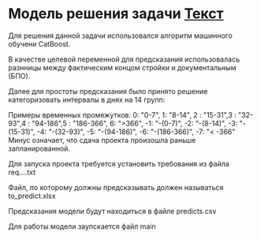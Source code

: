 # Модель решения задачи  [Текст](https://lodmedia.hb.bizmrg.com/cases/981528/%D0%94%D0%B5%D0%BF%D0%B0%D1%80%D1%82%D0%B0%D0%BC%D0%B5%D0%BD%D1%82%20%D1%81%D1%82%D1%80%D0%BE%D0%B8%D1%82%D0%B5%D0%BB%D1%8C%D1%81%D1%82%D0%B2%D0%B0%20%D0%B3%D0%BE%D1%80%D0%BE%D0%B4%D0%B0%20%D0%9C%D0%BE%D1%81%D0%BA%D0%B2%D1%8B.pdf)

Для решения данной задачи использовался алгоритм машинного обучени CatBoost.

В качестве целевой переменной для предсказания использовалась разнницы между фактическим концом стройки и документальным (БПО).

Далее для простоты предсказания было принято решение категоризовать интервалы в днях на 14 групп: 

Примеры временных промежутков:
0: "0-7", 1: "8-14", 2 : "15-31",3 : "32-93",4 : "94-186",5 : "186-366", 6: ">366",
-1: "-(0-7)", -2: "-(8-14)", -3: "-(15-31)", -4: "-(32-93)", -5: "-(94-186)", -6: "-(186-366)", -7: "< -366"
Минус означает, что сдача проекта произошла раньше запланированной.

Для запуска проекта требуется установить требования из файла req....txt

Файл, по которому должны предсказывать должен называться to_predict.xlsx

Предсказания модели будут находиться в файле predicts.csv

Для работы модели заупскается файл main
